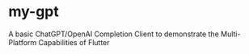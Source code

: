 # my-gpt
A basic ChatGPT/OpenAI Completion Client to demonstrate the Multi-Platform Capabilities of Flutter
